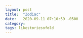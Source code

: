 ```yaml
---
layout: post
title:  "Zodiac"
date:   2020-09-11 07:10:59 -0500
category: 
tags: likestoriesofold
---
```

